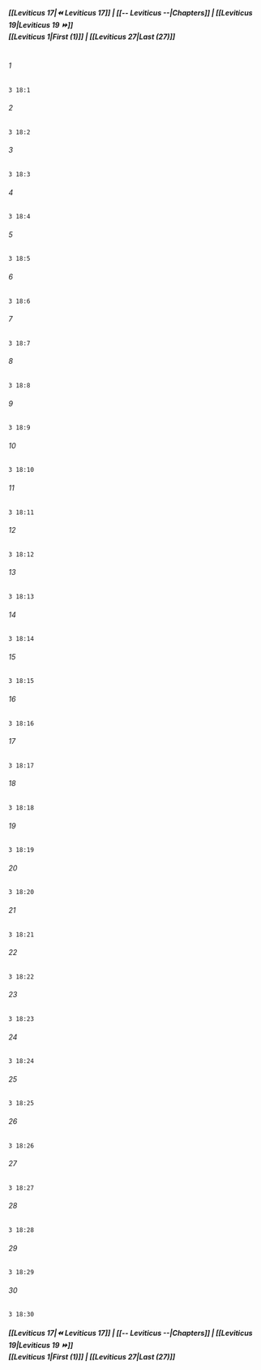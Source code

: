 
##### **[[Leviticus 17|⏪ Leviticus 17]] | [[-- Leviticus --|Chapters]] | [[Leviticus 19|Leviticus 19 ⏩]]**<br>**[[Leviticus 1|First (1)]] | [[Leviticus 27|Last (27)]]**<br><br>

###### 1
``` verse
3 18:1
```
###### 2
``` verse
3 18:2
```
###### 3
``` verse
3 18:3
```
###### 4
``` verse
3 18:4
```
###### 5
``` verse
3 18:5
```
###### 6
``` verse
3 18:6
```
###### 7
``` verse
3 18:7
```
###### 8
``` verse
3 18:8
```
###### 9
``` verse
3 18:9
```
###### 10
``` verse
3 18:10
```
###### 11
``` verse
3 18:11
```
###### 12
``` verse
3 18:12
```
###### 13
``` verse
3 18:13
```
###### 14
``` verse
3 18:14
```
###### 15
``` verse
3 18:15
```
###### 16
``` verse
3 18:16
```
###### 17
``` verse
3 18:17
```
###### 18
``` verse
3 18:18
```
###### 19
``` verse
3 18:19
```
###### 20
``` verse
3 18:20
```
###### 21
``` verse
3 18:21
```
###### 22
``` verse
3 18:22
```
###### 23
``` verse
3 18:23
```
###### 24
``` verse
3 18:24
```
###### 25
``` verse
3 18:25
```
###### 26
``` verse
3 18:26
```
###### 27
``` verse
3 18:27
```
###### 28
``` verse
3 18:28
```
###### 29
``` verse
3 18:29
```
###### 30
``` verse
3 18:30
```

##### **[[Leviticus 17|⏪ Leviticus 17]] | [[-- Leviticus --|Chapters]] | [[Leviticus 19|Leviticus 19 ⏩]]**<br>**[[Leviticus 1|First (1)]] | [[Leviticus 27|Last (27)]]**
